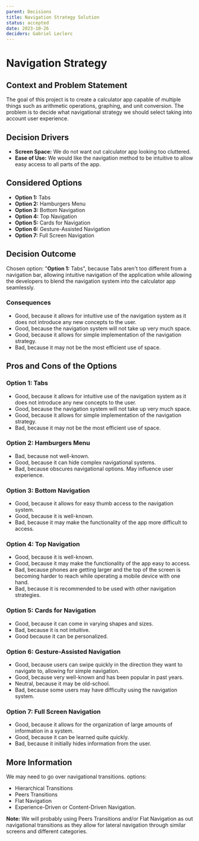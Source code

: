 ```yaml
---
parent: Decisions
title: Navigation Strategy Solution
status: accepted
date: 2023-10-26
deciders: Gabriel Leclerc
---
```


# Navigation Strategy

## Context and Problem Statement

The goal of this project is to create a calculator app capable of multiple things such as arithmetic operations, graphing, and unit conversion. The problem is to decide what navigational strategy we should select taking into account user experience.

## Decision Drivers

- **Screen Space:** We do not want out calculator app looking too cluttered.
- **Ease of Use:** We would like the navigation method to be intuitive to allow easy access to all parts of the app.

## Considered Options

- **Option 1:** Tabs
- **Option 2:** Hamburgers Menu
- **Option 3:** Bottom Navigation
- **Option 4:** Top Navigation
- **Option 5:** Cards for Navigation
- **Option 6:** Gesture-Assisted Navigation
- **Option 7:** Full Screen Navigation

## Decision Outcome

Chosen option: "**Option 1:** Tabs", because Tabs aren't too different from a navigation bar, allowing intuitive navigation of the application while allowing the developers to blend the navigation system into the calculator app seamlessly.

### Consequences

- Good, because it allows for intuitive use of the navigation system as it does not introduce any new concepts to the user.
- Good, because the navigation system will not take up very much space.
- Good, because it allows for simple implementation of the navigation strategy.
- Bad, because it may not be the most efficient use of space.

## Pros and Cons of the Options

### Option 1: Tabs

- Good, because it allows for intuitive use of the navigation system as it does not introduce any new concepts to the user.
- Good, because the navigation system will not take up very much space.
- Good, because it allows for simple implementation of the navigation strategy.
- Bad, because it may not be the most efficient use of space.

### Option 2: Hamburgers Menu

- Bad, because not well-known.
- Good, because it can hide complex navigational systems.
- Bad, because obscures navigational options. May influence user experience.

### Option 3: Bottom Navigation

- Good, because it allows for easy thumb access to the navigation system.
- Good, because it is well-known.
- Bad, because it may make the functionality of the app more difficult to access.

### Option 4: Top Navigation

- Good, because it is well-known.
- Good, because it may make the functionality of the app easy to access.
- Bad, because phones are getting larger and the top of the screen is becoming harder to reach while operating a mobile device with one hand.
- Bad, because it is recommended to be used with other navigation strategies.

### Option 5: Cards for Navigation

- Good, because it can come in varying shapes and sizes.
- Bad, because it is not intuitive.
- Good because it can be personalized.

### Option 6: Gesture-Assisted Navigation

- Good, because users can swipe quickly in the direction they want to navigate to, allowing for simple navigation.
- Good, because very well-known and has been popular in past years.
- Neutral, because it may be old-school.
- Bad, because some users may have difficulty using the navigation system.

### Option 7: Full Screen Navigation

- Good, because it allows for the organization of large amounts of information in a system.
- Good, because it can be learned quite quickly.
- Bad, because it initially hides information from the user.

## More Information

We may need to go over navigational transitions.
options:

- Hierarchical Transitions
- Peers Transitions
- Flat Navigation
- Experience-Driven or Content-Driven Navigation.

**Note:** We will probably using Peers Transitions and/or Flat Navigation as out navigational transitions as they allow for lateral navigation through similar screens and different categories.
